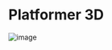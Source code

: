 # Platformer 3D

![image](https://github.com/user-attachments/assets/723dfb8a-4b4c-45e2-bbe9-e3b7c757f363)
